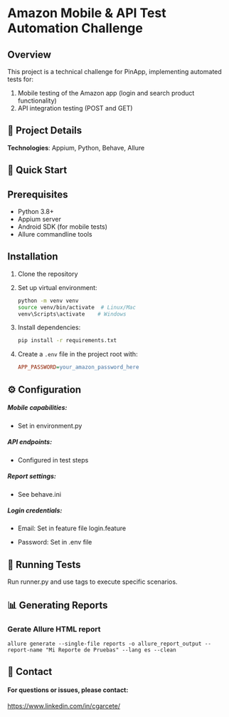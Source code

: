 # Amazon Mobile & API Test Automation Challenge

## Overview

This project is a technical challenge for PinApp, implementing automated tests for:

1. Mobile testing of the Amazon app (login and search product functionality)
2. API integration testing (POST and GET)

## 📌 Project Details

**Technologies**: Appium, Python, Behave, Allure

## 🚀 Quick Start

## Prerequisites

- Python 3.8+
- Appium server
- Android SDK (for mobile tests)
- Allure commandline tools

## Installation

1. Clone the repository
2. Set up virtual environment:
   ```bash
   python -m venv venv
   source venv/bin/activate  # Linux/Mac
   venv\Scripts\activate    # Windows
   ```
3. Install dependencies:
   ```bash
   pip install -r requirements.txt
   ```
4. Create a `.env` file in the project root with:

   ```ini
   APP_PASSWORD=your_amazon_password_here

   ```

## ⚙ Configuration

##### Mobile capabilities:

- Set in environment.py

##### API endpoints:

- Configured in test steps

##### Report settings:

- See behave.ini

##### Login credentials:

- Email: Set in feature file login.feature

- Password: Set in .env file

## 🏃 Running Tests

Run runner.py and use tags to execute specific scenarios.

## 📊 Generating Reports

### Gerate Allure HTML report

    allure generate --single-file reports -o allure_report_output --report-name "Mi Reporte de Pruebas" --lang es --clean

## 📧 Contact

#### For questions or issues, please contact:

https://www.linkedin.com/in/cgarcete/
